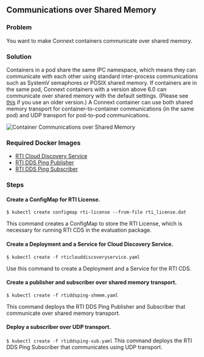 ## Communications over Shared Memory

### Problem
You want to make Connext containers communicate over shared memory.

### Solution
Containers in a pod share the same IPC namespace, which means they can communicate with each other using standard inter-process communications such as SystemV semaphores or POSIX shared memory. If containers are in the same pod, Connext containers with a version above 6.0 can communicate over shared memory with the default settings. (Please see [this](https://community.rti.com/kb/communicate-between-two-docker-containers-using-rti-connext-dds-and-shared-memory) if you use an older version.) A Connext container can use both shared memory transport for container-to-container communications (in the same pod) and UDP transport for pod-to-pod communications. 

![Container Communications over Shared Memory](ddsping_shmem.png)

### Required Docker Images
- [RTI Cloud Discovery Service](../dockerfiles/rti_clouddiscoveryservice)
- [RTI DDS Ping Publisher](../dockerfiles/rti_ddsping_pub)
- [RTI DDS Ping Subscriber](../dockerfiles/rti_ddsping_sub)

### Steps

#### Create a ConfigMap for RTI License.
`$ kubectl create configmap rti-license --from-file rti_license.dat`

This command creates a ConfigMap to store the RTI License, which is necessary for running RTI CDS in the evaluation package.

#### Create a Deployment and a Service for Cloud Discovery Service.
`$ kubectl create -f rticlouddiscoveryservice.yaml`

Use this command to create a Deployment and a Service for the RTI CDS.

#### Create a publisher and subscriber over shared memory transport.
`$ kubectl create -f rtiddsping-shmem.yaml`

This command deploys the RTI DDS Ping Publisher and Subscriber that communicate over shared memory transport.

#### Deploy a subscriber over UDP transport.
`$ kubectl create -f rtiddsping-sub.yaml`
This command deploys the RTI DDS Ping Subscriber that communicates using UDP transport.